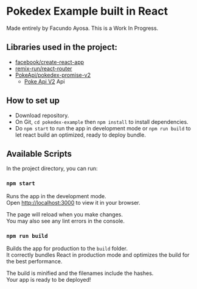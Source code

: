 # Pokedex Example built in React

Made entirely by Facundo Ayosa.
This is a Work In Progress.

## Libraries used in the project:

* [facebook/create-react-app](https://github.com/facebook/create-react-app)
* [remix-run/react-router](https://github.com/remix-run/react-router)
* [PokeApi/pokedex-promise-v2](https://github.com/PokeAPI/pokedex-promise-v2)
    * [Poke Api V2](https://pokeapi.co/) Api

## How to set up
* Download repository.
* On Git, `cd pokedex-example` then `npm install` to install dependencies.
* Do `npm start` to run the app in development mode or `npm run build` to let react build an optimized, ready to deploy bundle.

## Available Scripts

In the project directory, you can run:

### `npm start`

Runs the app in the development mode.\
Open [http://localhost:3000](http://localhost:3000) to view it in your browser.

The page will reload when you make changes.\
You may also see any lint errors in the console.

### `npm run build`

Builds the app for production to the `build` folder.\
It correctly bundles React in production mode and optimizes the build for the best performance.

The build is minified and the filenames include the hashes.\
Your app is ready to be deployed!
